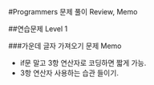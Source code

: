 #Programmers 문제 풀이 Review, Memo

##연습문제 Level 1

###가운데 글자 가져오기 문제 Memo
- if문 말고 3항 연산자로 코딩하면 짧게 가능.
- 3항 연산자 사용하는 습관 들이기.

###